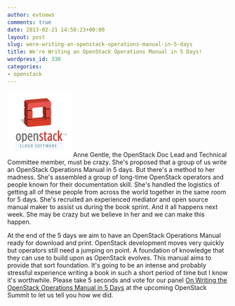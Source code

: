 ```yaml
---
author: evtoews
comments: true
date: 2013-02-21 14:58:23+00:00
layout: post
slug: were-writing-an-openstack-operations-manual-in-5-days
title: We're Writing an OpenStack Operations Manual in 5 Days!
wordpress_id: 330
categories:
- openstack
---
```


[![OpenStack](/img/posts/openstack.png?w=150)](/img/posts/openstack.png)Anne Gentle, the OpenStack Doc Lead and Technical Committee member, must be crazy. She's proposed that a group of us write an OpenStack Operations Manual in 5 days. But there's a method to her madness. She's assembled a group of long-time OpenStack operators and people known for their documentation skill. She's handled the logistics of getting all of these people from across the world together in the same room for 5 days. She's recruited an experienced mediator and open source manual maker to assist us during the book sprint. And it all happens next week. She may be crazy but we believe in her and we can make this happen.

At the end of the 5 days we aim to have an OpenStack Operations Manual ready for download and print. OpenStack development moves very quickly but operators still need a jumping on point. A foundation of knowledge that they can use to build upon as OpenStack evolves. This manual aims to provide that sort foundation. It's going to be an intense and probably stressful experience writing a book in such a short period of time but I know it's worthwhile. Please take 5 seconds and vote for our panel [On Writing the OpenStack Operations Manual in 5 Days](http://www.openstack.org/summit/portland-2013/vote-for-speakers/presentation/444) at the upcoming OpenStack Summit to let us tell you how we did.
